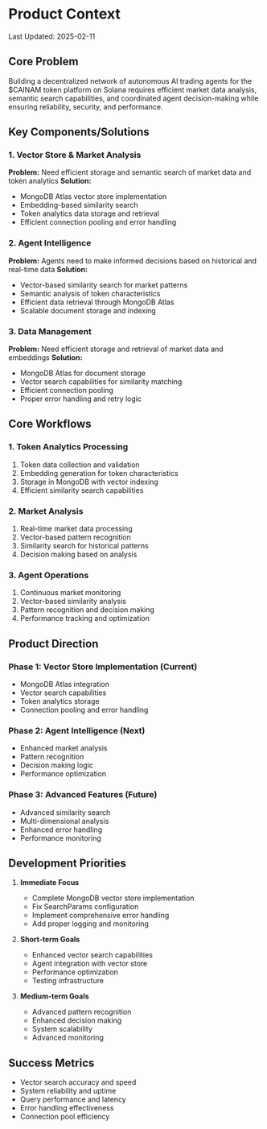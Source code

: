 # Product Context

Last Updated: 2025-02-11

## Core Problem

Building a decentralized network of autonomous AI trading agents for the $CAINAM token platform on Solana requires efficient market data analysis, semantic search capabilities, and coordinated agent decision-making while ensuring reliability, security, and performance.

## Key Components/Solutions

### 1. Vector Store & Market Analysis

**Problem:** Need efficient storage and semantic search of market data and token analytics
**Solution:**

- MongoDB Atlas vector store implementation
- Embedding-based similarity search
- Token analytics data storage and retrieval
- Efficient connection pooling and error handling

### 2. Agent Intelligence

**Problem:** Agents need to make informed decisions based on historical and real-time data
**Solution:**

- Vector-based similarity search for market patterns
- Semantic analysis of token characteristics
- Efficient data retrieval through MongoDB Atlas
- Scalable document storage and indexing

### 3. Data Management

**Problem:** Need efficient storage and retrieval of market data and embeddings
**Solution:**

- MongoDB Atlas for document storage
- Vector search capabilities for similarity matching
- Efficient connection pooling
- Proper error handling and retry logic

## Core Workflows

### 1. Token Analytics Processing

1. Token data collection and validation
2. Embedding generation for token characteristics
3. Storage in MongoDB with vector indexing
4. Efficient similarity search capabilities

### 2. Market Analysis

1. Real-time market data processing
2. Vector-based pattern recognition
3. Similarity search for historical patterns
4. Decision making based on analysis

### 3. Agent Operations

1. Continuous market monitoring
2. Vector-based similarity analysis
3. Pattern recognition and decision making
4. Performance tracking and optimization

## Product Direction

### Phase 1: Vector Store Implementation (Current)

- MongoDB Atlas integration
- Vector search capabilities
- Token analytics storage
- Connection pooling and error handling

### Phase 2: Agent Intelligence (Next)

- Enhanced market analysis
- Pattern recognition
- Decision making logic
- Performance optimization

### Phase 3: Advanced Features (Future)

- Advanced similarity search
- Multi-dimensional analysis
- Enhanced error handling
- Performance monitoring

## Development Priorities

1. **Immediate Focus**
   - Complete MongoDB vector store implementation
   - Fix SearchParams configuration
   - Implement comprehensive error handling
   - Add proper logging and monitoring

2. **Short-term Goals**
   - Enhanced vector search capabilities
   - Agent integration with vector store
   - Performance optimization
   - Testing infrastructure

3. **Medium-term Goals**
   - Advanced pattern recognition
   - Enhanced decision making
   - System scalability
   - Advanced monitoring

## Success Metrics

- Vector search accuracy and speed
- System reliability and uptime
- Query performance and latency
- Error handling effectiveness
- Connection pool efficiency
